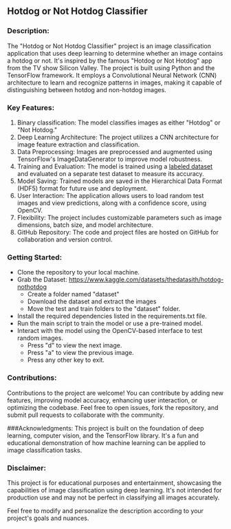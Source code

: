 ## Hotdog or Not Hotdog Classifier

### Description:
The "Hotdog or Not Hotdog Classifier" project is an image classification application that uses deep learning to determine whether an image contains a hotdog or not. It's inspired by the famous "Hotdog or Not Hotdog" app from the TV show Silicon Valley. The project is built using Python and the TensorFlow framework. It employs a Convolutional Neural Network (CNN) architecture to learn and recognize patterns in images, making it capable of distinguishing between hotdog and non-hotdog images.

### Key Features:

1. Binary classification: The model classifies images as either "Hotdog" or "Not Hotdog."
2. Deep Learning Architecture: The project utilizes a CNN architecture for image feature extraction and classification.
3. Data Preprocessing: Images are preprocessed and augmented using TensorFlow's ImageDataGenerator to improve model robustness.
4. Training and Evaluation: The model is trained using a [labeled dataset](https://www.kaggle.com/datasets/thedatasith/hotdog-nothotdog) and evaluated on a separate test dataset to measure its accuracy.
5. Model Saving: Trained models are saved in the Hierarchical Data Format (HDF5) format for future use and deployment.
6. User Interaction: The application allows users to load random test images and view predictions, along with a confidence score, using OpenCV.
7. Flexibility: The project includes customizable parameters such as image dimensions, batch size, and model architecture.
8. GitHub Repository: The code and project files are hosted on GitHub for collaboration and version control.

### Getting Started:

- Clone the repository to your local machine.
- Grab the Dataset: https://www.kaggle.com/datasets/thedatasith/hotdog-nothotdog
    - Create a folder named "dataset"
    - Download the dataset and extract the images
    - Move the test and train folders to the "dataset" folder.
- Install the required dependencies listed in the requirements.txt file.
- Run the main script to train the model or use a pre-trained model.
- Interact with the model using the OpenCV-based interface to test random images.
    - Press "d" to view the next image.
    - Press "a" to view the previous image.
    - Press any other key to exit.

### Contributions:
Contributions to the project are welcome! You can contribute by adding new features, improving model accuracy, enhancing user interaction, or optimizing the codebase. Feel free to open issues, fork the repository, and submit pull requests to collaborate with the community.

###Acknowledgments:
This project is built on the foundation of deep learning, computer vision, and the TensorFlow library. It's a fun and educational demonstration of how machine learning can be applied to image classification tasks.

### Disclaimer:
This project is for educational purposes and entertainment, showcasing the capabilities of image classification using deep learning. It's not intended for production use and may not be perfect in classifying all images accurately.

Feel free to modify and personalize the description according to your project's goals and nuances.
